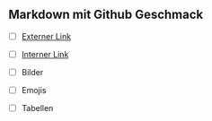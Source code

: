 ## Markdown mit Github Geschmack

- [ ] [Externer Link](https://docs.github.com/de)
- [ ] [Interner Link](https://github.com/OxanaDanilova/authoring/tree/main/images)
- [ ] Bilder
- [ ] Emojis
- [ ] Tabellen



